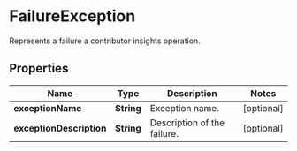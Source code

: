 

# FailureException

Represents a failure a contributor insights operation.

## Properties

| Name | Type | Description | Notes |
|------------ | ------------- | ------------- | -------------|
|**exceptionName** | **String** | Exception name. |  [optional] |
|**exceptionDescription** | **String** | Description of the failure. |  [optional] |



